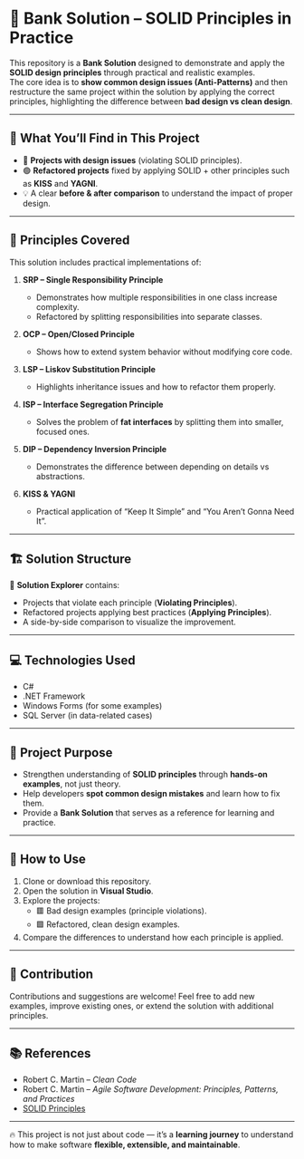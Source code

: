 # 🏦 Bank Solution – SOLID Principles in Practice  

This repository is a **Bank Solution** designed to demonstrate and apply the **SOLID design principles** through practical and realistic examples.  
The core idea is to **show common design issues (Anti-Patterns)** and then restructure the same project within the solution by applying the correct principles, highlighting the difference between **bad design vs clean design**.  

---

## 📌 What You’ll Find in This Project
- 🔴 **Projects with design issues** (violating SOLID principles).  
- 🟢 **Refactored projects** fixed by applying SOLID + other principles such as **KISS** and **YAGNI**.  
- 💡 A clear **before & after comparison** to understand the impact of proper design.  

---

## 🧱 Principles Covered
This solution includes practical implementations of:  

1. **SRP – Single Responsibility Principle**  
   - Demonstrates how multiple responsibilities in one class increase complexity.  
   - Refactored by splitting responsibilities into separate classes.  

2. **OCP – Open/Closed Principle**  
   - Shows how to extend system behavior without modifying core code.  

3. **LSP – Liskov Substitution Principle**  
   - Highlights inheritance issues and how to refactor them properly.  

4. **ISP – Interface Segregation Principle**  
   - Solves the problem of **fat interfaces** by splitting them into smaller, focused ones.  

5. **DIP – Dependency Inversion Principle**  
   - Demonstrates the difference between depending on details vs abstractions.  

6. **KISS & YAGNI**  
   - Practical application of “Keep It Simple” and “You Aren’t Gonna Need It”.  

---

## 🏗️ Solution Structure
📂 **Solution Explorer** contains:  
- Projects that violate each principle (**Violating Principles**).  
- Refactored projects applying best practices (**Applying Principles**).  
- A side-by-side comparison to visualize the improvement.  

---

## 💻 Technologies Used
- C#  
- .NET Framework  
- Windows Forms (for some examples)  
- SQL Server (in data-related cases)  

---

## 🎯 Project Purpose
- Strengthen understanding of **SOLID principles** through **hands-on examples**, not just theory.  
- Help developers **spot common design mistakes** and learn how to fix them.  
- Provide a **Bank Solution** that serves as a reference for learning and practice.  

---

## 🚀 How to Use
1. Clone or download this repository.  
2. Open the solution in **Visual Studio**.  
3. Explore the projects:  
   - 🟥 Bad design examples (principle violations).  
   - 🟩 Refactored, clean design examples.  
4. Compare the differences to understand how each principle is applied.  

---

## 🤝 Contribution
Contributions and suggestions are welcome! Feel free to add new examples, improve existing ones, or extend the solution with additional principles.  

---

## 📚 References
- Robert C. Martin – *Clean Code*  
- Robert C. Martin – *Agile Software Development: Principles, Patterns, and Practices*  
- [SOLID Principles](https://en.wikipedia.org/wiki/SOLID)  

---

🔥 This project is not just about code — it’s a **learning journey** to understand how to make software **flexible, extensible, and maintainable**.  
